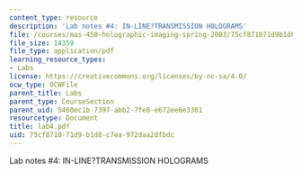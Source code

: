 ```yaml
---
content_type: resource
description: 'Lab notes #4: IN-LINE?TRANSMISSION HOLOGRAMS'
file: /courses/mas-450-holographic-imaging-spring-2003/75cf871071d9b1d8c7ea972daa2dfbdc_lab4.pdf
file_size: 14359
file_type: application/pdf
learning_resource_types:
- Labs
license: https://creativecommons.org/licenses/by-nc-sa/4.0/
ocw_type: OCWFile
parent_title: Labs
parent_type: CourseSection
parent_uid: 5460ec1b-7397-abb2-7fe8-e672ee6e3301
resourcetype: Document
title: lab4.pdf
uid: 75cf8710-71d9-b1d8-c7ea-972daa2dfbdc
---
```

Lab notes #4: IN-LINE?TRANSMISSION HOLOGRAMS